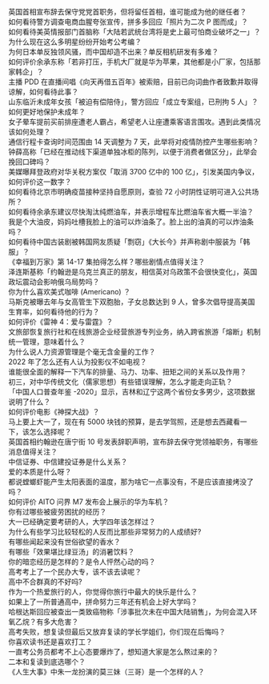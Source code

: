 英国首相宣布辞去保守党党首职务，但将留任首相，谁可能成为他的继任者？  
如何看待警方调查电商血腥夸张宣传，拼多多回应「照片为二次 P 图而成」？  
如何看待美英情报部门首脑称「大陆若武统台湾将是史上最可怕商业破坏之一」？  
为什么现在这么多明星纷纷开始考公考编？  
为何日本单反独领风骚，而中国却造不出来？单反相机研发有多难？  
如何评价余承东称「若非打压，手机大厂就是华为苹果，其他都是小厂家，包括那家韩企」？  
主播 PDD 在直播间唱《向天再借五百年》被索赔，目前已向词曲作者致歉并取得谅解，如何看待此事？  
山东临沂未成年女孩「被迫有偿陪侍」，警方回应「成立专案组，已刑拘 5 人」？如何更好地保护未成年？  
女子晕车提前买前排座遭老人霸占，希望老人让座遭乘客语言围攻。遇到此类情况该如何处理？  
通信行程卡查询时间范围由 14 天调整为 7 天，此举将对疫情防控产生哪些影响？  
钟薛高称「已经在推动线下渠道单独冰柜的陈列，以便于消费者做区分」，此举会挽回口碑吗？  
美媒曝拜登政府对华关税方案仅「取消 3700 亿中的 100 亿」，引发美国内争议，如何评价这一数字？  
如何看待北京市明确疫苗接种坚持自愿原则，查验 72 小时阴性证明可进入公共场所？  
如何看待余承东建议尽快淘汰纯燃油车，并表示增程车比燃油车省大概一半油？  
我是个大油皮，妈妈吐槽我脸上的油可以炸油条了。脸上出的油真的可以炸油条吗？  
如何看待中国古装剧被韩国网友质疑「剽窃」《大长今》并声称剧中服装为「韩服」？  
《幸福到万家》第 14-17 集拍得怎么样？哪些剧情点值得关注？  
泽连斯基称「约翰逊是乌克兰真正的朋友，相信英对乌政策不会很快变化」，英国政坛震动会影响俄乌局势吗？  
你为什么喜欢美式咖啡 (Americano) ？  
马斯克被曝去年与女高管生下双胞胎，子女总数达到 9 人，曾多次倡导提高美国生育率，如何看待他的行为？  
如何评价《雷神 4：爱与雷霆》？  
文旅部恢复旅行社和在线旅游企业经营旅游专列业务，纳入跨省旅游「熔断」机制统一管理，意味着什么？  
为什么说人力资源管理是个毫无含金量的工作？  
2022 年了怎么还有人认为投影仪不如电视？  
谁能很全面的解释一下汽车的排量、马力、功率、扭矩之间的关系以及作用？  
初三，对中华传统文化（儒家思想）有些错误理解，怎么才能走向正轨？  
「中国人口普查年鉴 -2020」显示，吉林和辽宁这两个省份女多男少，这项数据说明了什么？  
如何评价电影《神探大战》？  
马上要上大一了，现在有 5000 块钱的预算，是去学驾照，还是想去西藏看一下，该怎么选择呢？  
英国首相约翰逊在唐宁街 10 号发表辞职声明，宣布辞去保守党领袖职务，有哪些消息值得关注？  
中信证券、中信建投证券是什么关系？  
爱的本质是什么呀？  
都说螳螂虾能产生太阳表面的温度，那为啥它一点事没有，不是应该直接烤没了吗？  
如何评价 AITO 问界 M7 发布会上展示的华为车机？  
你有过哪些被疲劳困扰的经历？  
大一已经确定要考研的人，大学四年该怎样过？  
为什么有些学习比较轻松的人反而比那些非常努力的人成绩好?  
有哪些闻起来没有世俗欲望的香水？  
有哪些「效果堪比绿豆汤」的消暑饮料？  
你的暗恋经历是怎样的？是令人怦然心动的吗？  
高考考上了一个民办大专，该不该去读呢？  
高中不合群真的不好吗?  
作为一个热爱旅行的人，你觉得你旅行中最大的快乐是什么？  
如果上了一所普通高中，拼命努力三年还有机会上好大学吗？  
哈根达斯回应被查出一类致癌物称「涉事批次未在中国大陆销售」，为何会混入环氧乙烷？有多大危害？  
高考失败，想复读但最后又放弃复读的学长学姐们，你们现在后悔吗？  
你喜欢读书还是喜欢打工？  
一直考公务员都考不上心态要爆炸了，想知道大家是怎么熬过来的？  
二本和复读到底选哪个？  
《人生大事》中朱一龙扮演的莫三妹（三哥）是一个怎样的人？  
